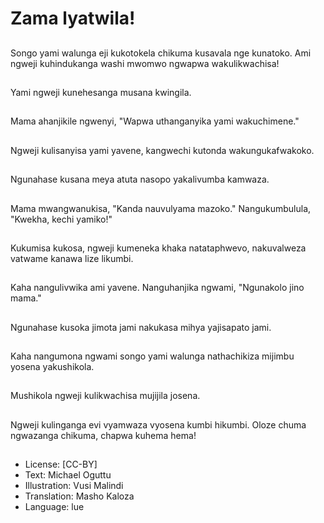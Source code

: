 # Zama lyatwila!

##
Songo yami walunga eji kukotokela chikuma kusavala nge kunatoko. Ami ngweji kuhindukanga washi mwomwo ngwapwa wakulikwachisa!

##
Yami ngweji kunehesanga musana kwingila.

##
Mama ahanjikile ngwenyi, "Wapwa uthanganyika yami wakuchimene."

##
Ngweji kulisanyisa yami yavene, kangwechi kutonda wakungukafwakoko.

##
Ngunahase kusana meya atuta nasopo yakalivumba kamwaza.

##
Mama mwangwanukisa, "Kanda nauvulyama mazoko." Nangukumbulula, "Kwekha, kechi yamiko!"

##
Kukumisa kukosa, ngweji kumeneka khaka natataphwevo, nakuvalweza vatwame kanawa lize likumbi.

##
Kaha nangulivwika ami yavene. Nanguhanjika ngwami, "Ngunakolo jino mama."

##
Ngunahase kusoka jimota jami nakukasa mihya yajisapato jami.

##
Kaha nangumona ngwami songo yami walunga nathachikiza mijimbu yosena yakushikola.

##
Mushikola ngweji kulikwachisa mujijila josena.

##
Ngweji kulinganga evi vyamwaza vyosena kumbi hikumbi. Oloze chuma ngwazanga chikuma, chapwa kuhema hema!

##
* License: [CC-BY]
* Text: Michael Oguttu
* Illustration: Vusi Malindi
* Translation: Masho Kaloza
* Language: lue
